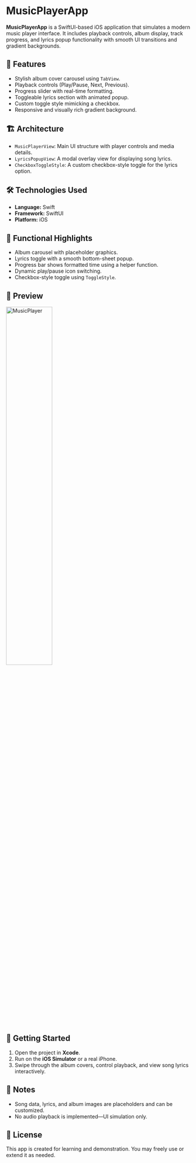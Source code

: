 # MusicPlayerApp

**MusicPlayerApp** is a SwiftUI-based iOS application that simulates a modern music player interface. It includes playback controls, album display, track progress, and lyrics popup functionality with smooth UI transitions and gradient backgrounds.

## 🎵 Features

- Stylish album cover carousel using `TabView`.
- Playback controls (Play/Pause, Next, Previous).
- Progress slider with real-time formatting.
- Toggleable lyrics section with animated popup.
- Custom toggle style mimicking a checkbox.
- Responsive and visually rich gradient background.

## 🏗️ Architecture

- `MusicPlayerView`: Main UI structure with player controls and media details.
- `LyricsPopupView`: A modal overlay view for displaying song lyrics.
- `CheckboxToggleStyle`: A custom checkbox-style toggle for the lyrics option.

## 🛠️ Technologies Used

- **Language:** Swift
- **Framework:** SwiftUI
- **Platform:** iOS

## 🔑 Functional Highlights

- Album carousel with placeholder graphics.
- Lyrics toggle with a smooth bottom-sheet popup.
- Progress bar shows formatted time using a helper function.
- Dynamic play/pause icon switching.
- Checkbox-style toggle using `ToggleStyle`.


## 📱 Preview
<img src="https://github.com/user-attachments/assets/c32c2313-f68e-4036-9563-440deb7be0ab" alt="MusicPlayer" style="width:50%; height:auto;">

## 🚀 Getting Started

1. Open the project in **Xcode**.
2. Run on the **iOS Simulator** or a real iPhone.
3. Swipe through the album covers, control playback, and view song lyrics interactively.

## 📝 Notes

- Song data, lyrics, and album images are placeholders and can be customized.
- No audio playback is implemented—UI simulation only.

## 📄 License

This app is created for learning and demonstration. You may freely use or extend it as needed.
